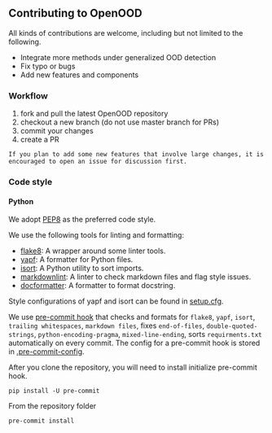 ## Contributing to OpenOOD

All kinds of contributions are welcome, including but not limited to the following.

- Integrate more methods under generalized OOD detection
- Fix typo or bugs
- Add new features and components

### Workflow

1. fork and pull the latest OpenOOD repository
2. checkout a new branch (do not use master branch for PRs)
3. commit your changes
4. create a PR

```{note}
If you plan to add some new features that involve large changes, it is encouraged to open an issue for discussion first.
```
### Code style

#### Python

We adopt [PEP8](https://www.python.org/dev/peps/pep-0008/) as the preferred code style.

We use the following tools for linting and formatting:

- [flake8](http://flake8.pycqa.org/en/latest/): A wrapper around some linter tools.
- [yapf](https://github.com/google/yapf): A formatter for Python files.
- [isort](https://github.com/timothycrosley/isort): A Python utility to sort imports.
- [markdownlint](https://github.com/markdownlint/markdownlint): A linter to check markdown files and flag style issues.
- [docformatter](https://github.com/myint/docformatter): A formatter to format docstring.

Style configurations of yapf and isort can be found in [setup.cfg](./setup.cfg).

We use [pre-commit hook](https://pre-commit.com/) that checks and formats for `flake8`, `yapf`, `isort`, `trailing whitespaces`, `markdown files`,
fixes `end-of-files`, `double-quoted-strings`, `python-encoding-pragma`, `mixed-line-ending`, sorts `requirments.txt` automatically on every commit.
The config for a pre-commit hook is stored in [.pre-commit-config](./.pre-commit-config.yaml).

After you clone the repository, you will need to install initialize pre-commit hook.

```shell
pip install -U pre-commit
```

From the repository folder

```shell
pre-commit install
```
